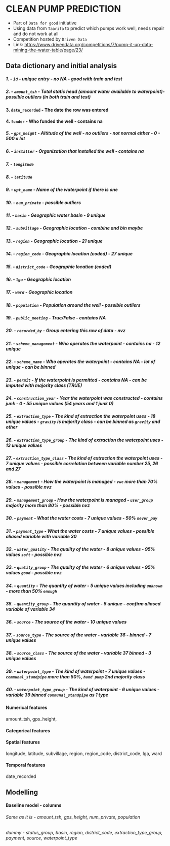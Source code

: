 # CLEAN PUMP PREDICTION

- Part of `Data for good` initiative
- Using data from `Taarifa` to predict which pumps work well, needs repair and do not work at all
- Competition hosted by `Driven Data`
- Link: https://www.drivendata.org/competitions/7/pump-it-up-data-mining-the-water-table/page/23/

## Data dictionary and initial analysis

##### 1. - `id` - unique entry - no NA - good with train and test
##### 2. - `amount_tsh` - Total static head (amount water available to waterpoint)-  possible outliers (in both train and test)
#### 3. `date_recorded` - The date the row was entered
#### 4. `funder` - Who funded the well - contains na
##### 5. - `gps_height` - Altitude of the well - no outliers - not normal either - 0 - 500 a lot
##### 6. - `installer` - Organization that installed the well - contains na
##### 7. - `longitude` 
##### 8. - `latitude` 
##### 9. - `wpt_name` - Name of the waterpoint if there is one
##### 10. - `num_private` - possible outliers
##### 11. - `basin` - Geographic water basin - 9 unique
##### 12. - `subvillage` - Geographic location - combine and bin maybe
##### 13. - `region` - Geographic location - 21 unique
##### 14. - `region_code` - Geographic location (coded) - 27 unique 
##### 15. - `district_code` - Geographic location (coded)
##### 16. - `lga` - Geographic location
##### 17. - `ward` - Geographic location
##### 18. - `population` - Population around the well - possible outliers
##### 19. - `public_meeting` - True/False - contains NA
##### 20. - `recorded_by` - Group entering this row of data - nvz
##### 21. - `scheme_management` - Who operates the waterpoint - contains na - 12 unique
##### 22. - `scheme_name` - Who operates the waterpoint - contains NA - lot of unique - can be binned
##### 23. - `permit` - If the waterpoint is permitted - contains NA - can be imputed with majority class (TRUE)
##### 24. - `construction_year` - Year the waterpoint was constructed - contains junk - 0 - 55 unique values (54 years and 1 junk 0)
##### 25. - `extraction_type` - The kind of extraction the waterpoint uses - 18 unique values - `gravity` is majority class - can be binned as `gravity` and other 
##### 26. - `extraction_type_group` - The kind of extraction the waterpoint uses - 13 unique values
##### 27. - `extraction_type_class` - The kind of extraction the waterpoint uses - 7 unique values - possible correlation between variable number 25, 26 and 27
##### 28. - `management` - How the waterpoint is managed - `vwc` more than 70% values - possible nvz
##### 29. - `management_group` - How the waterpoint is managed - `user_group` majority more than 80% - possible nvz
##### 30. - `payment` - What the water costs - 7 unique values - 50% `never_pay`
##### 31. - `payment_type` - What the water costs - 7 unique values - possible aliased variable with variable 30
##### 32. - `water_quality` - The quality of the water - 8 unique values - 95% values `soft` - possible nvz
##### 33. - `quality_group` - The quality of the water - 6 unique values - 95% values   `good` - possible nvz
##### 34. - `quantity` - The quantity of water - 5 unique values including `unknown` - more than 50% `enough`
##### 35. - `quantity_group` - The quantity of water - 5 unique - confirm aliased variable of variable 34
##### 36. - `source` - The source of the water - 10 unique values
##### 37. - `source_type` - The source of the water - variable 36 - binned - 7 unique values
##### 38. - `source_class` - The source of the water - variable 37 binned - 3 unique values
##### 39. - `waterpoint_type` - The kind of waterpoint - 7 unique values - `communal_standpipe` more than 50%, `hand pump` 2nd majority class
##### 40. - `waterpoint_type_group` - The kind of waterpoint - 6 unique values - variable 39 binned `communal_standpipe` as 1 type


#### Numerical features

amount_tsh, gps_height, 

#### Categorical features

#### Spatial features

longitude, latitude, subvillage, region, region_code, district_code, lga, ward

#### Temporal features

date_recorded

## Modelling

#### Baseline model - columns

###### Same as it is - amount_tsh, gps_height, num_private, population
###### dummy - status_group, basin, region, district_code, extraction_type_group, payment, source, waterpoint_type